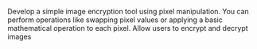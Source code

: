 Develop a simple image encryption tool using pixel manipulation. You can perform operations like swapping pixel values or applying a basic mathematical operation to each pixel. Allow users to encrypt and decrypt images
